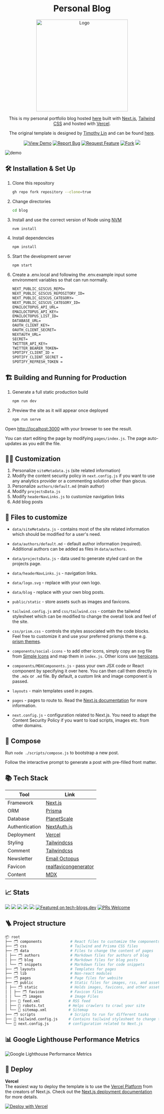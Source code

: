 <div align="center">
  <h1>   Personal Blog </h1>
  <img alt="Logo" src="https://github.com/bo930236/baseonzero-blog/blob/main/public/static/images/logo.png" width="300" padding='0' margin='0'/>
</div>

<p align="center">
  This is my personal portfolio blog hosted <a href="https://baseonzero.vercel.app/" target="_blank">here</a> built with <a href="https://nextjs.org/" target="_blank">Next.js</a>, <a href="https://tailwindcss.com/" target="_blank">Tailwind CSS</a> and hosted with <a href="https://www.vercel.com/" target="_blank">Vercel</a>.
</p>

<p align="center">
  The original template is designed by <a href="https://github.com/timlrx" target="_blank">Timothy Lin</a> and can be found <a href="https://github.com/timlrx/tailwind-nextjs-starter-blog" target="_blank">here</a>.
<div align="center">

<a href="https://baseonzero.vercel.app/" target="blank" >![View Demo](https://img.shields.io/badge/-View%20Demo%20-orange?color=%23DE1D8D&style=for-the-badge)</a> <a href="https://github.com/bo930236/baseonzero-blog/issues/new?assignees=&labels=bug&template=bug_report.md&title=">![Report Bug](https://img.shields.io/badge/-Report%20Bug%20-orange?color=%23ee0701&style=for-the-badge)</a> <a href="https://github.com/bo930236/baseonzero-blog/issues/new?assignees=&labels=&template=feature_request.md&title=">![Request Feature](https://img.shields.io/badge/-Request%20Feature%20-orange?color=%230e8a16&style=for-the-badge)</a> <a href="https://github.com/bo930236/baseonzero-blog/fork">![Fork](https://img.shields.io/github/forks/bo930236/baseonzero-blog?color=%23bfe5bf&style=for-the-badge)</a> <img src="https://img.shields.io/github/stars/pycoder2000/blog?color=darkgreen&style=for-the-badge">

</div>

![demo](https://github.com/bo930236/baseonzero-blog/blob/main/public/static/images/demo.png)

## 🛠 Installation & Set Up

1. Clone this repository

   ```sh
   gh repo fork repository --clone=true
   ```

2. Change directories

   ```sh
   cd blog
   ```

3. Install and use the correct version of Node using [NVM](https://github.com/nvm-sh/nvm)

   ```sh
   nvm install
   ```

4. Install dependencies

   ```sh
   npm install
   ```

5. Start the development server

   ```sh
   npm start
   ```

6. Create a .env.local and following the .env.example input some environment variables so that can run normally.

   ```txt
   NEXT_PUBLIC_GISCUS_REPO=
   NEXT_PUBLIC_GISCUS_REPOSITORY_ID=
   NEXT_PUBLIC_GISCUS_CATEGORY=
   NEXT_PUBLIC_GISCUS_CATEGORY_ID=
   EMAILOCTOPUS_API_URL=
   EMAILOCTOPUS_API_KEY=
   EMAILOCTOPUS_LIST_ID=
   DATABASE_URL=
   OAUTH_CLIENT_KEY=
   OAUTH_CLIENT_SECRET=
   NEXTAUTH_URL=
   SECRET=
   TWITTER_API_KEY=
   TWITTER_BEARER_TOKEN=
   SPOTIFY_CLIENT_ID =
   SPOTIFY_CLIENT_SECRET =
   SPOTIFY_REFRESH_TOKEN =
   ```

## 🏗️ Building and Running for Production

1. Generate a full static production build

   ```sh
   npm run dev
   ```

2. Preview the site as it will appear once deployed

   ```sh
   npm run serve
   ```

Open [http://localhost:3000](http://localhost:3000) with your browser to see the result.

You can start editing the page by modifying `pages/index.js`. The page auto-updates as you edit the file.

## 👨‍🎨️ Customization

1. Personalize `siteMetadata.js` (site related information)
2. Modify the content security policy in `next.config.js` if you want to use any analytics provider or a commenting solution other than giscus.
3. Personalize `authors/default.md` (main author)
4. Modify `projectsData.js`
5. Modify `headerNavLinks.js` to customize navigation links
6. Add blog posts

## 📝 Files to customize

- `data/siteMetadata.js` - contains most of the site related information which should be modified for a user's need.

- `data/authors/default.md` - default author information (required). Additional authors can be added as files in `data/authors`.

- `data/projectsData.js` - data used to generate styled card on the projects page.

- `data/headerNavLinks.js` - navigation links.

- `data/logo.svg` - replace with your own logo.

- `data/blog` - replace with your own blog posts.

- `public/static` - store assets such as images and favicons.

- `tailwind.config.js` and `css/tailwind.css` - contain the tailwind stylesheet which can be modified to change the overall look and feel of the site.

- `css/prism.css` - controls the styles associated with the code blocks. Feel free to customize it and use your preferred prismjs theme e.g. [prism themes](https://github.com/PrismJS/prism-themes).

- `components/social-icons` - to add other icons, simply copy an svg file from [Simple Icons](https://simpleicons.org/) and map them in `index.js`. Other icons use [heroicons](https://heroicons.com/).

- `components/MDXComponents.js` - pass your own JSX code or React component by specifying it over here. You can then call them directly in the `.mdx` or `.md` file. By default, a custom link and image component is passed.

- `layouts` - main templates used in pages.

- `pages` - pages to route to. Read the [Next.js documentation](https://nextjs.org/docs) for more information.

- `next.config.js` - configuration related to Next.js. You need to adapt the Content Security Policy if you want to load scripts, images etc. from other domains.

## 🔨 Compose

Run `node ./scripts/compose.js` to bootstrap a new post.

Follow the interactive prompt to generate a post with pre-filled front matter.

## 📚 Tech Stack

| Tool           | Link                                                      |
| -------------- | --------------------------------------------------------- |
| Framework      | [Next.js](https://nextjs.org/)                            |
| ORM            | [Prisma](https://prisma.io/)                              |
| Database       | [PlanetScale](https://planetscale.com)                    |
| Authentication | [NextAuth.js](https://next-auth.js.org/)                  |
| Deployment     | [Vercel](https://vercel.com)                              |
| Styling        | [Tailwindcss](https://tailwindcss.com/)                   |
| Comment        | [Tailwindcss](https://tailwindcss.com/)                   |
| Newsletter     | [Email Octopus](https://emailoctopus.com/)                |
| Favicon        | [realfavicongenerator](https://realfavicongenerator.net/) |
| Content        | [MDX](https://mdxjs.com/)                                 |

## 📈 Stats

<img src="https://img.shields.io/website?down_color=red&down_message=offline&style=for-the-badge&up_color=green&up_message=online&url=https%3A%2F%2Fmusings.vercel.app"> <img src="https://img.shields.io/github/repo-size/bo930236/baseonzero-blog?style=for-the-badge&color=darkgreen" /> <img src="https://img.shields.io/github/languages/top/bo930236/baseonzero-blog?style=for-the-badge" /> <img src="https://img.shields.io/github/commit-activity/m/bo930236/baseonzero-blog?style=for-the-badge&color=orange" /> <img src="https://img.shields.io/github/deployments/bo930236/baseonzero-blog/Preview%20–%20blog?style=for-the-badge" /> <a href="https://tech-blogs.dev" target="_blank" >![Featured on tech-blogs.dev](https://img.shields.io/badge/Featured-tech--blogs.dev-yellow?style=for-the-badge)</a> <a href="https://makeapullrequest.com" target="blank" >![PRs Welcome](https://img.shields.io/badge/PR-Welcome-brightgreen?style=for-the-badge)</a>

## 🪜 Project structure

```bash
📦 root
├── 🗂️ components             # React files to customize the components for the site
├── 🗂️ css                    # Tailwind and Prisma CSS files
├── 🗂️ data                   # Files to change the content of pages
│ ├── 🗂️ authors              # Markdown files for authors of blog
│ ├── 🗂️ blog                 # Markdown files for blog posts
│ └── 🗂️ snippets             # Markdown files for code snippets
├── 🗂️ layouts                # Templates for pages
├── 🗂️ lib                    # Non-react modules
├── 🗂️ pages                  # Page files for website
├── 🗂️ public                 # Static files for images, rss, and assets
│ ├── 🗂️ static               # Holds images, favicons, and other assets
│ │ ├── 🗂️ favicon            # Favicon files
│ │ └── 🗂️ images             # Image Files
│ ├── 📝 feed.xml             # RSS feed
│ ├── 📝 robots.txt           # Helps crawlers to crawl your site
│ └── 📝 sitemap.xml          # Sitemap
├── 🗂️ scripts                # Scripts to run for different tasks
├── 📝 tailwind.config.js     # Contains tailwind stylesheet to change the look
└── 📝 next.config.js         # configuration related to Next.js
```

## 📊 Google Lighthouse Performance Metrics

![Google Lighthouse Performance Metrics](https://github.com/bo930236/baseonzero-blog/blob/main/public/static/images/Google%20Lighthouse%20Performance%20Metrics.png)

## 🚀 Deploy

**Vercel**  
The easiest way to deploy the template is to use the [Vercel Platform](https://vercel.com) from the creators of Next.js. Check out the [Next.js deployment documentation](https://nextjs.org/docs/deployment) for more details.

[![Deploy with Vercel](https://vercel.com/button)](https://vercel.com/new/git/external?repository-url=https://github.com/timlrx/tailwind-nextjs-starter-blog)


